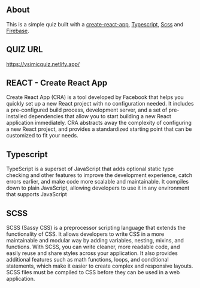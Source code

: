 ## About
This is a simple quiz built with a [create-react-app](https://reactjs.org/docs/create-a-new-react-app.html), [Typescript](https://www.typescriptlang.org/), [Scss](https://sass-lang.com/) and [Firebase](https://firebase.google.com/?gclid=CjwKCAiAl9efBhAkEiwA4TorigCFgtqitBu_w8ROWEk2reMTrSpZTpmVmoNgOt1EpZ9eidHXz_lgehoCrtwQAvD_BwE&gclsrc=aw.ds).

## QUIZ URL
https://vsimicquiz.netlify.app/

## REACT - Create React App
Create React App (CRA) is a tool developed by Facebook that helps you quickly set up a new React project with no configuration needed. It includes a pre-configured build process, development server, and a set of pre-installed dependencies that allow you to start building a new React application immediately. CRA abstracts away the complexity of configuring a new React project, and provides a standardized starting point that can be customized to fit your needs.

## Typescript
TypeScript is a superset of JavaScript that adds optional static type checking and other features to improve the development experience, catch errors earlier, and make code more scalable and maintainable. It compiles down to plain JavaScript, allowing developers to use it in any environment that supports JavaScript

## SCSS
SCSS (Sassy CSS) is a preprocessor scripting language that extends the functionality of CSS. It allows developers to write CSS in a more maintainable and modular way by adding variables, nesting, mixins, and functions. With SCSS, you can write cleaner, more readable code, and easily reuse and share styles across your application. It also provides additional features such as math functions, loops, and conditional statements, which make it easier to create complex and responsive layouts. SCSS files must be compiled to CSS before they can be used in a web application.
